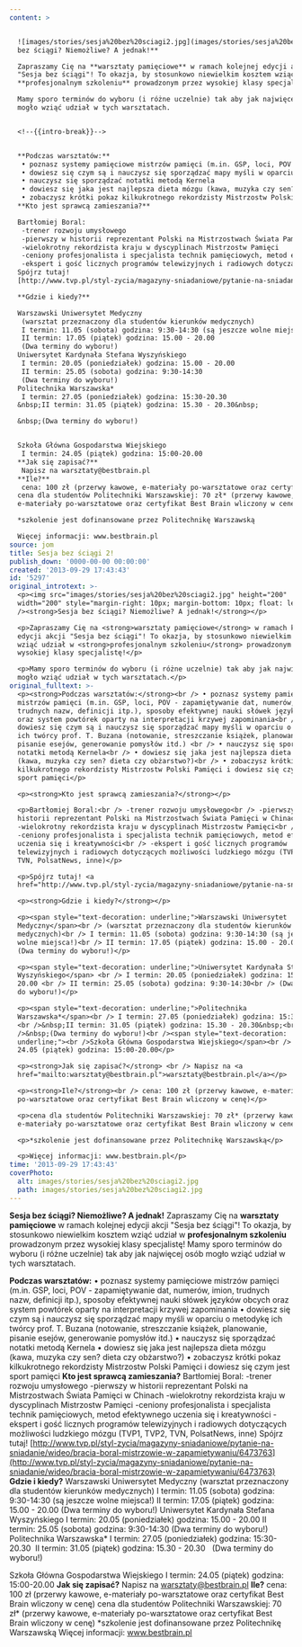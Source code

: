 ```yaml
---
content: >


  ![images/stories/sesja%20bez%20sciagi2.jpg](images/stories/sesja%20bez%20sciagi2.jpg)**Sesja
  bez ściągi? Niemożliwe? A jednak!**

  Zapraszamy Cię na **warsztaty pamięciowe** w ramach kolejnej edycji akcji
  "Sesja bez ściągi"! To okazja, by stosunkowo niewielkim kosztem wziąć udział w
  **profesjonalnym szkoleniu** prowadzonym przez wysokiej klasy specjalistę!

  Mamy sporo terminów do wyboru (i różne uczelnie) tak aby jak najwięcej osób
  mogło wziąć udział w tych warsztatach.


  <!--{{intro-break}}-->


  **Podczas warsztatów:**
   • poznasz systemy pamięciowe mistrzów pamięci (m.in. GSP, loci, POV - zapamiętywanie dat, numerów, imion, trudnych nazw, definicji itp.), sposoby efektywnej nauki słówek języków obcych oraz system powtórek oparty na interpretacji krzywej zapominania
   • dowiesz się czym są i nauczysz się sporządzać mapy myśli w oparciu o metodykę ich twórcy prof. T. Buzana (notowanie, streszczanie książek, planowanie, pisanie esejów, generowanie pomysłów itd.) 
   • nauczysz się sporządzać notatki metodą Kernela
   • dowiesz się jaka jest najlepsza dieta mózgu (kawa, muzyka czy sen? dieta czy obżarstwo?)
   • zobaczysz krótki pokaz kilkukrotnego rekordzisty Mistrzostw Polski Pamięci i dowiesz się czym jest sport pamięci
  **Kto jest sprawcą zamieszania?**

  Bartłomiej Boral:
   -trener rozwoju umysłowego
   -pierwszy w historii reprezentant Polski na Mistrzostwach Świata Pamięci w Chinach
   -wielokrotny rekordzista kraju w dyscyplinach Mistrzostw Pamięci
   -ceniony profesjonalista i specjalista technik pamięciowych, metod efektywnego uczenia się i kreatywności
   -ekspert i gość licznych programów telewizyjnych i radiowych dotyczących możliwości ludzkiego mózgu (TVP1, TVP2, TVN, PolsatNews, inne)
  Spójrz tutaj!
  [http://www.tvp.pl/styl-zycia/magazyny-sniadaniowe/pytanie-na-sniadanie/wideo/bracia-boral-mistrzowie-w-zapamietywaniu/6473763](http://www.tvp.pl/styl-zycia/magazyny-sniadaniowe/pytanie-na-sniadanie/wideo/bracia-boral-mistrzowie-w-zapamietywaniu/6473763)

  **Gdzie i kiedy?**

  Warszawski Uniwersytet Medyczny
   (warsztat przeznaczony dla studentów kierunków medycznych)
   I termin: 11.05 (sobota) godzina: 9:30-14:30 (są jeszcze wolne miejsca!)
   II termin: 17.05 (piątek) godzina: 15.00 - 20.00 
   (Dwa terminy do wyboru!)
  Uniwersytet Kardynała Stefana Wyszyńskiego 
   I termin: 20.05 (poniedziałek) godzina: 15.00 - 20.00 
   II termin: 25.05 (sobota) godzina: 9:30-14:30
   (Dwa terminy do wyboru!)
  Politechnika Warszawska*
   I termin: 27.05 (poniedziałek) godzina: 15:30-20.30 
  &nbsp;II termin: 31.05 (piątek) godzina: 15.30 - 20.30&nbsp;

  &nbsp;(Dwa terminy do wyboru!)


  Szkoła Główna Gospodarstwa Wiejskiego
   I termin: 24.05 (piątek) godzina: 15:00-20.00
  **Jak się zapisać?** 
   Napisz na warsztaty@bestbrain.pl
  **Ile?**
   cena: 100 zł (przerwy kawowe, e-materiały po-warsztatowe oraz certyfikat Best Brain wliczony w cenę)
  cena dla studentów Politechniki Warszawskiej: 70 zł* (przerwy kawowe,
  e-materiały po-warsztatowe oraz certyfikat Best Brain wliczony w cenę)

  *szkolenie jest dofinansowane przez Politechnikę Warszawską

  Więcej informacji: www.bestbrain.pl
source: jom
title: Sesja bez ściągi 2!
publish_down: '0000-00-00 00:00:00'
created: '2013-09-29 17:43:43'
id: '5297'
original_introtext: >-
  <p><img src="images/stories/sesja%20bez%20sciagi2.jpg" height="200"
  width="200" style="margin-right: 10px; margin-bottom: 10px; float: left;"
  /><strong>Sesja bez ściągi? Niemożliwe? A jednak!</strong></p>

  <p>Zapraszamy Cię na <strong>warsztaty pamięciowe</strong> w ramach kolejnej
  edycji akcji "Sesja bez ściągi"! To okazja, by stosunkowo niewielkim kosztem
  wziąć udział w <strong>profesjonalnym szkoleniu</strong> prowadzonym przez
  wysokiej klasy specjalistę!</p>

  <p>Mamy sporo terminów do wyboru (i różne uczelnie) tak aby jak najwięcej osób
  mogło wziąć udział w tych warsztatach.</p>
original_fulltext: >-
  <p><strong>Podczas warsztatów:</strong><br /> • poznasz systemy pamięciowe
  mistrzów pamięci (m.in. GSP, loci, POV - zapamiętywanie dat, numerów, imion,
  trudnych nazw, definicji itp.), sposoby efektywnej nauki słówek języków obcych
  oraz system powtórek oparty na interpretacji krzywej zapominania<br /> •
  dowiesz się czym są i nauczysz się sporządzać mapy myśli w oparciu o metodykę
  ich twórcy prof. T. Buzana (notowanie, streszczanie książek, planowanie,
  pisanie esejów, generowanie pomysłów itd.) <br /> • nauczysz się sporządzać
  notatki metodą Kernela<br /> • dowiesz się jaka jest najlepsza dieta mózgu
  (kawa, muzyka czy sen? dieta czy obżarstwo?)<br /> • zobaczysz krótki pokaz
  kilkukrotnego rekordzisty Mistrzostw Polski Pamięci i dowiesz się czym jest
  sport pamięci</p>

  <p><strong>Kto jest sprawcą zamieszania?</strong></p>

  <p>Bartłomiej Boral:<br /> -trener rozwoju umysłowego<br /> -pierwszy w
  historii reprezentant Polski na Mistrzostwach Świata Pamięci w Chinach<br />
  -wielokrotny rekordzista kraju w dyscyplinach Mistrzostw Pamięci<br />
  -ceniony profesjonalista i specjalista technik pamięciowych, metod efektywnego
  uczenia się i kreatywności<br /> -ekspert i gość licznych programów
  telewizyjnych i radiowych dotyczących możliwości ludzkiego mózgu (TVP1, TVP2,
  TVN, PolsatNews, inne)</p>

  <p>Spójrz tutaj! <a
  href="http://www.tvp.pl/styl-zycia/magazyny-sniadaniowe/pytanie-na-sniadanie/wideo/bracia-boral-mistrzowie-w-zapamietywaniu/6473763">http://www.tvp.pl/styl-zycia/magazyny-sniadaniowe/pytanie-na-sniadanie/wideo/bracia-boral-mistrzowie-w-zapamietywaniu/6473763</a></p>

  <p><strong>Gdzie i kiedy?</strong></p>

  <p><span style="text-decoration: underline;">Warszawski Uniwersytet
  Medyczny</span><br /> (warsztat przeznaczony dla studentów kierunków
  medycznych)<br /> I termin: 11.05 (sobota) godzina: 9:30-14:30 (są jeszcze
  wolne miejsca!)<br /> II termin: 17.05 (piątek) godzina: 15.00 - 20.00 <br />
  (Dwa terminy do wyboru!)</p>

  <p><span style="text-decoration: underline;">Uniwersytet Kardynała Stefana
  Wyszyńskiego</span> <br /> I termin: 20.05 (poniedziałek) godzina: 15.00 -
  20.00 <br /> II termin: 25.05 (sobota) godzina: 9:30-14:30<br /> (Dwa terminy
  do wyboru!)</p>

  <p><span style="text-decoration: underline;">Politechnika
  Warszawska*</span><br /> I termin: 27.05 (poniedziałek) godzina: 15:30-20.30
  <br />&nbsp;II termin: 31.05 (piątek) godzina: 15.30 - 20.30&nbsp;<br
  />&nbsp;(Dwa terminy do wyboru!)<br /><span style="text-decoration:
  underline;"><br />Szkoła Główna Gospodarstwa Wiejskiego</span><br /> I termin:
  24.05 (piątek) godzina: 15:00-20.00</p>

  <p><strong>Jak się zapisać?</strong> <br /> Napisz na <a
  href="mailto:warsztaty@bestbrain.pl">warsztaty@bestbrain.pl</a></p>

  <p><strong>Ile?</strong><br /> cena: 100 zł (przerwy kawowe, e-materiały
  po-warsztatowe oraz certyfikat Best Brain wliczony w cenę)</p>

  <p>cena dla studentów Politechniki Warszawskiej: 70 zł* (przerwy kawowe,
  e-materiały po-warsztatowe oraz certyfikat Best Brain wliczony w cenę)</p>

  <p>*szkolenie jest dofinansowane przez Politechnikę Warszawską</p>

  <p>Więcej informacji: www.bestbrain.pl</p>
time: '2013-09-29 17:43:43'
coverPhoto:
  alt: images/stories/sesja%20bez%20sciagi2.jpg
  path: images/stories/sesja%20bez%20sciagi2.jpg
---
```

**Sesja bez ściągi? Niemożliwe? A jednak!**
Zapraszamy Cię na **warsztaty pamięciowe** w ramach kolejnej edycji akcji "Sesja bez ściągi"! To okazja, by stosunkowo niewielkim kosztem wziąć udział w **profesjonalnym szkoleniu** prowadzonym przez wysokiej klasy specjalistę!
Mamy sporo terminów do wyboru (i różne uczelnie) tak aby jak najwięcej osób mogło wziąć udział w tych warsztatach.

<!--{{intro-break}}-->

**Podczas warsztatów:**
 • poznasz systemy pamięciowe mistrzów pamięci (m.in. GSP, loci, POV - zapamiętywanie dat, numerów, imion, trudnych nazw, definicji itp.), sposoby efektywnej nauki słówek języków obcych oraz system powtórek oparty na interpretacji krzywej zapominania
 • dowiesz się czym są i nauczysz się sporządzać mapy myśli w oparciu o metodykę ich twórcy prof. T. Buzana (notowanie, streszczanie książek, planowanie, pisanie esejów, generowanie pomysłów itd.) 
 • nauczysz się sporządzać notatki metodą Kernela
 • dowiesz się jaka jest najlepsza dieta mózgu (kawa, muzyka czy sen? dieta czy obżarstwo?)
 • zobaczysz krótki pokaz kilkukrotnego rekordzisty Mistrzostw Polski Pamięci i dowiesz się czym jest sport pamięci
**Kto jest sprawcą zamieszania?**
Bartłomiej Boral:
 -trener rozwoju umysłowego
 -pierwszy w historii reprezentant Polski na Mistrzostwach Świata Pamięci w Chinach
 -wielokrotny rekordzista kraju w dyscyplinach Mistrzostw Pamięci
 -ceniony profesjonalista i specjalista technik pamięciowych, metod efektywnego uczenia się i kreatywności
 -ekspert i gość licznych programów telewizyjnych i radiowych dotyczących możliwości ludzkiego mózgu (TVP1, TVP2, TVN, PolsatNews, inne)
Spójrz tutaj! [http://www.tvp.pl/styl-zycia/magazyny-sniadaniowe/pytanie-na-sniadanie/wideo/bracia-boral-mistrzowie-w-zapamietywaniu/6473763](http://www.tvp.pl/styl-zycia/magazyny-sniadaniowe/pytanie-na-sniadanie/wideo/bracia-boral-mistrzowie-w-zapamietywaniu/6473763)
**Gdzie i kiedy?**
Warszawski Uniwersytet Medyczny
 (warsztat przeznaczony dla studentów kierunków medycznych)
 I termin: 11.05 (sobota) godzina: 9:30-14:30 (są jeszcze wolne miejsca!)
 II termin: 17.05 (piątek) godzina: 15.00 - 20.00 
 (Dwa terminy do wyboru!)
Uniwersytet Kardynała Stefana Wyszyńskiego 
 I termin: 20.05 (poniedziałek) godzina: 15.00 - 20.00 
 II termin: 25.05 (sobota) godzina: 9:30-14:30
 (Dwa terminy do wyboru!)
Politechnika Warszawska*
 I termin: 27.05 (poniedziałek) godzina: 15:30-20.30 
&nbsp;II termin: 31.05 (piątek) godzina: 15.30 - 20.30&nbsp;
&nbsp;(Dwa terminy do wyboru!)

Szkoła Główna Gospodarstwa Wiejskiego
 I termin: 24.05 (piątek) godzina: 15:00-20.00
**Jak się zapisać?** 
 Napisz na warsztaty@bestbrain.pl
**Ile?**
 cena: 100 zł (przerwy kawowe, e-materiały po-warsztatowe oraz certyfikat Best Brain wliczony w cenę)
cena dla studentów Politechniki Warszawskiej: 70 zł* (przerwy kawowe, e-materiały po-warsztatowe oraz certyfikat Best Brain wliczony w cenę)
*szkolenie jest dofinansowane przez Politechnikę Warszawską
Więcej informacji: www.bestbrain.pl


<!--{{json:{"created_date":"2013-09-29 17:43:43","publish_down":"0000-00-00 00:00:00","id":"5297"}}}-->
